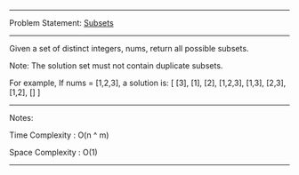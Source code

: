 ******************************************************************************
Problem Statement: [Subsets](https://leetcode.com/problems/subsets/)
******************************************************************************

Given a set of distinct integers, nums, return all possible subsets. 

Note: The solution set must not contain duplicate subsets. 

For example, If nums = [1,2,3], a solution is: 
[
  [3],
  [1],
  [2],
  [1,2,3],
  [1,3],
  [2,3],
  [1,2],
  []
]



******************************************************************************
Notes:

Time Complexity : O(n ^ m)

Space Complexity : O(1)

******************************************************************************
